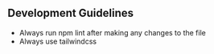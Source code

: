 ## Development Guidelines
- Always run npm lint after making any changes to the file
- Always use tailwindcss